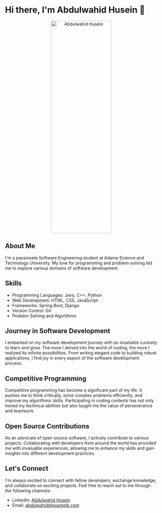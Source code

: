 # Hi there, I'm Abdulwahid Husein 👋

<p align="center">
  <img src="https://github.com/AbdulwahidHusein/photo/blob/main/abdi.jpg" alt="Abdulwahid Husein" width="200" height="700">
</p>

## About Me
I'm a passionate Software Engineering student at Adama Science and Technology University. My love for programming and problem-solving led me to explore various domains of software development.

## Skills
- Programming Languages: Java, C++, Python
- Web Development: HTML, CSS, JavaScript
- Frameworks: Spring Boot, Django
- Version Control: Git
- Problem Solving and Algorithms

## Journey in Software Development
I embarked on my software development journey with an insatiable curiosity to learn and grow. The more I delved into the world of coding, the more I realized its infinite possibilities. From writing elegant code to building robust applications, I find joy in every aspect of the software development process.

## Competitive Programming
Competitive programming has become a significant part of my life. It pushes me to think critically, solve complex problems efficiently, and improve my algorithmic skills. Participating in coding contests has not only honed my technical abilities but also taught me the value of perseverance and teamwork.

## Open Source Contributions
As an advocate of open source software, I actively contribute to various projects. Collaborating with developers from around the world has provided me with invaluable experiences, allowing me to enhance my skills and gain insights into different development practices.

## Let's Connect
I'm always excited to connect with fellow developers, exchange knowledge, and collaborate on exciting projects. Feel free to reach out to me through the following channels:

- LinkedIn: [Abdulwahid Husein](https://www.linkedin.com/in/abdulwahidhusein)
- Email: abdulwahid@example.com

<!-- Add any other sections you'd like to include -->
